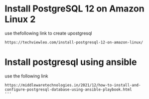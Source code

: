 # Install PostgreSQL 12 on Amazon Linux 2
use thefollowing link to create upostgresql
```
https://techviewleo.com/install-postgresql-12-on-amazon-linux/
```

# Install postgresql using ansible
use the following link
```
https://middlewaretechnologies.in/2021/12/how-to-install-and-configure-postgresql-database-using-ansible-playbook.html
'''
